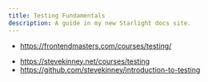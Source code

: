 ```yaml
---
title: Testing Fundamentals
description: A guide in my new Starlight docs site.
---
```


- <https://frontendmasters.com/courses/testing/>

* <https://stevekinney.net/courses/testing>
* <https://github.com/stevekinney/introduction-to-testing>
